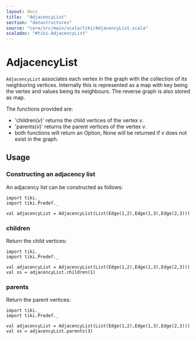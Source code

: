 ```yaml
---
layout: docs 
title:  "AdjacencyList"
section: "datastructures"
source: "core/src/main/scala/tiki/AdjacencyList.scala"
scaladoc: "#tiki.AdjacencyList"
---
```

# AdjacencyList

`AdjacencyList` associates each vertex in the graph with the collection of its neighboring vertices.
Internally this is represented as a map with key being the vertex and values being its neighbours.
The reverse graph is also stored as map.

The functions provided are:

- 'children(_v_)' returns the child vertices of the vertex _v_.
- 'parents(_v_)' returns the parent vertices of the vertex _v_.
- both functions will return an Option, None will be returned if _v_ does not exist in the graph.
 
## Usage

### Constructing an adjacency list

An adjacency list can be constructed as follows:

```tut
import tiki._
import tiki.Predef._

val adjacencyList = AdjacencyList(List(Edge(1,2),Edge(1,3),Edge(2,3)))
```
 
### children
 
Return the child vertices:

```tut
import tiki._
import tiki.Predef._

val adjacencyList = AdjacencyList(List(Edge(1,2),Edge(1,3),Edge(2,3)))
val xs = adjacencyList.children(1)
```
 
### parents
  
Return the parent vertices:
  
```tut
import tiki._
import tiki.Predef._

val adjacencyList = AdjacencyList(List(Edge(1,2),Edge(1,3),Edge(2,3)))
val xs = adjacencyList.parents(3)
```
  
